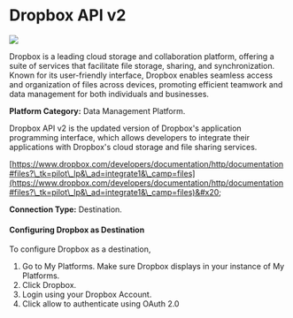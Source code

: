 # Dropbox API v2

![](https://lh7-us.googleusercontent.com/01ErVkZWNf1uwmBFlqMFjDtElTwLUwiifMy818V5U0lHIyWUF1mo2eqWkXZ-zbjsiyiXhmfBvtz8HBimEfzbqTCLG40CYifmK90cZWCRiRWu4SqqX9MUDb4UXV\_G1qYXrqlwqCPdOg418pYWqnYa2Q)

Dropbox is a leading cloud storage and collaboration platform, offering a suite of services that facilitate file storage, sharing, and synchronization. Known for its user-friendly interface, Dropbox enables seamless access and organization of files across devices, promoting efficient teamwork and data management for both individuals and businesses.&#x20;

**Platform Category:** Data Management Platform.

Dropbox API v2 is the updated version of Dropbox's application programming interface, which allows developers to integrate their applications with Dropbox's cloud storage and file sharing services.&#x20;

[https://www.dropbox.com/developers/documentation/http/documentation#files?\_tk=pilot\_lp&\_ad=integrate1&\_camp=files](https://www.dropbox.com/developers/documentation/http/documentation#files?\_tk=pilot\_lp&\_ad=integrate1&\_camp=files)&#x20;

**Connection Type:** Destination.

#### Configuring Dropbox as Destination

To configure Dropbox as a destination,

1. Go to My Platforms. Make sure Dropbox displays in your instance of My Platforms.
2. Click Dropbox.
3. Login using your Dropbox Account.
4. Click allow to authenticate using OAuth 2.0
